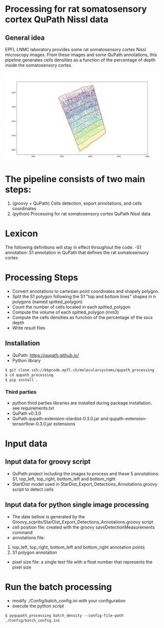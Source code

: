 # Processing for rat somatosensory cortex QuPath Nissl data 

## General idea
EPFL LNMC laboratory provides some rat somatosensory cortex Nissl microscopy images.
From these images and some QuPath annotations, this pipeline generates
 cells densities as a function of the percentage of depth inside the somatosensory cortex.

![cells_density_view_10x10_grid](cells_density_view_10x10_grid.png)

# The pipeline consists of two main steps:
1. (groovy + QuPath) Cells detection, export annotations, and cells coordinates
2. (python) Processing for rat somatosensory cortex QuPath Nissl data
 
# Lexicon
The following definitions will stay in effect throughout the code.
-S1 annotation: S1 annotation in QuPath that defines the rat somatosensory cortex

# Processing Steps
- Convert annotations to cartesian point coordinates and shapely polygon.
- Split the S1 polygon following the S1 "top and bottom lines" shapes in n polygons (named spitted_polygon)
- Count the number of cells located in each spitted_polygon
- Compute the volume of each spitted_polygon (mm3)
- Compute the cells densities as function of the percentage of the sscx depth
- Write result files

## Installation
- QuPath: https://qupath.github.io/
- Python library
```shell
$ git clone ssh://bbpcode.epfl.ch/molecularsystems/qupath_processing
$ cd qupath_processing
$ pip install .

```
### Third parties 
- python third parties libraries are installed during package installation.
see requirements.txt
- QuPath v0.3.0
- QuPath qupath-extension-stardist-0.3.0.jar and qupath-extension-tensorflow-0.3.0.jar extensions

#  Input data
## Input data for groovy script
- QuPath project including the images to process and these 5 annotations: S1, top_left, top_right, bottom_left and bottom_right 
- StartDist model used in StarDist_Export_Detections_Annotations.groovy script to detect cells
## Input data for python single image processing
- The date bellow is generated by the Groovy_scprits/StarDist_Export_Detections_Annotations.groovy script
- cell position file:  created with the groovy saveDetectionMeasurements command
- annotations file:
1. top_left, top_right, bottom_left and bottom_right annotation points
2. S1 polygon annotation
- pixel size file:  a single text file with a float number that represents the pixel size


# Run the batch processing
- modify ./Config/batch_config.ini with your configuration
- execute the python script
```shell
$ pyqupath_processing batch_density --config-file-path ./Config/batch_config.ini 
```

